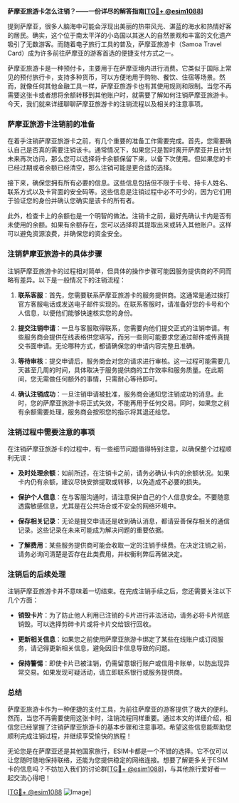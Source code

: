 **萨摩亚旅游卡怎么注销？——一份详尽的解答指南[[TG💪+ @esim1088](https://t.me/s/esim1088)]**

提到萨摩亚，很多人脑海中可能会浮现出美丽的热带风光、湛蓝的海水和热情好客的居民。确实，这个位于南太平洋的小岛国以其迷人的自然景观和丰富的文化遗产吸引了无数游客。而随着电子旅行工具的普及，萨摩亚旅游卡（Samoa Travel Card）成为许多前往萨摩亚的游客首选的便捷支付方式之一。

萨摩亚旅游卡是一种预付卡，主要用于在萨摩亚境内进行消费。它类似于国际上常见的预付旅行卡，支持多种货币，可以方便地用于购物、餐饮、住宿等场景。然而，就像任何其他金融工具一样，萨摩亚旅游卡也有其使用规则和限制。当您不再需要这张卡或者想将余额转移到其他账户时，就需要了解如何注销萨摩亚旅游卡。今天，我们就来详细聊聊萨摩亚旅游卡的注销流程以及相关的注意事项。

### 萨摩亚旅游卡注销前的准备

在着手注销萨摩亚旅游卡之前，有几个重要的准备工作需要完成。首先，您需要确认自己是否真的需要注销该卡。通常情况下，如果您只是暂时离开萨摩亚并且计划未来再次访问，那么您可以选择将卡余额保留下来，以备下次使用。但如果您的卡已经过期或者余额已经清空，那么注销可能是更合适的选择。

接下来，确保您拥有所有必要的信息。这些信息包括但不限于卡号、持卡人姓名、联系方式以及卡背面的安全码等。这些信息是注销过程中必不可少的，因为它们用于验证您的身份并确认您确实是该卡的所有者。

此外，检查卡上的余额也是一个明智的做法。注销卡之前，最好先确认卡内是否有未使用的余额。如果有余额存在，您可以选择将其提取出来或转入其他账户。这样可以避免资源浪费，并确保您的资金安全。

### 注销萨摩亚旅游卡的具体步骤

注销萨摩亚旅游卡的过程相对简单，但具体的操作步骤可能因服务提供商的不同而略有差异。以下是一般情况下的注销流程：

1. **联系客服**：首先，您需要联系萨摩亚旅游卡的服务提供商。这通常是通过拨打官方客服电话或发送电子邮件实现的。在联系客服时，请准备好您的卡号和个人信息，以便他们能够快速核实您的身份。

2. **提交注销申请**：一旦与客服取得联系，您需要向他们提交正式的注销申请。有些服务商会提供在线表格供您填写，而另一些则可能要求您通过邮件或传真提交书面申请。无论哪种方式，都请确保您的申请内容完整且准确。

3. **等待审核**：提交申请后，服务商会对您的请求进行审核。这一过程可能需要几天甚至几周的时间，具体取决于服务提供商的工作效率和服务质量。在此期间，您无需做任何额外的事情，只需耐心等待即可。

4. **确认注销成功**：一旦注销申请被批准，服务商会通知您注销成功的消息。此时，您的萨摩亚旅游卡将正式失效，不能再用于任何交易。同时，如果您之前有余额需要处理，服务商会按照您的指示将其退还给您。

### 注销过程中需要注意的事项

在注销萨摩亚旅游卡的过程中，有一些细节问题值得特别注意，以确保整个过程顺利无误：

- **及时处理余额**：如前所述，在注销卡之前，请务必确认卡内的余额状况。如果卡内仍有余额，建议尽快安排提取或转移，以免造成不必要的损失。
  
- **保护个人信息**：在与客服沟通时，请注意保护自己的个人信息安全。不要随意透露敏感信息，尤其是在公共场合或不安全的网络环境中。

- **保存相关记录**：无论是提交申请还是收到确认消息，都请妥善保存相关的通信记录。这些记录在未来可能成为解决问题的重要依据。

- **了解费用**：某些服务提供商可能会收取一定的注销手续费。在决定注销之前，请务必询问清楚是否存在此类费用，并权衡利弊后再做决定。

### 注销后的后续处理

注销萨摩亚旅游卡并不意味着一切结束。在完成注销手续之后，您还需要关注以下几个方面：

- **销毁卡片**：为了防止他人利用已注销的卡片进行非法活动，请务必将卡片彻底销毁。可以选择剪碎卡片或将卡片交给银行回收。

- **更新相关信息**：如果您之前使用萨摩亚旅游卡绑定了某些在线账户或订阅服务，请记得更新相关信息，避免因旧卡信息导致的问题。

- **保持警惕**：即使卡片已被注销，仍需留意银行账户或信用卡账单，以防出现异常交易。如果发现可疑活动，请立即联系银行或服务提供商。

### 总结

萨摩亚旅游卡作为一种便捷的支付工具，为前往萨摩亚的游客提供了极大的便利。然而，当您不再需要使用这张卡时，注销流程同样重要。通过本文的详细介绍，相信您已经掌握了注销萨摩亚旅游卡的基本步骤和注意事项。希望这些信息能帮助您顺利完成注销过程，并继续享受愉快的旅程！

无论您是在萨摩亚还是其他国家旅行，ESIM卡都是一个不错的选择。它不仅可以让您随时随地保持联络，还能为您提供稳定的网络连接。想要了解更多关于ESIM卡的信息吗？不妨加入我们的讨论群[[TG💪+ @esim1088](https://t.me/s/esim1088)]，与其他旅行爱好者一起交流心得吧！

[[TG💪+ @esim1088](https://t.me/s/esim1088) ![Image](https://i.postimg.cc/4NQfJmqS/Snipaste-2025-05-13-00-14-12.png)]